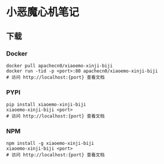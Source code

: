 # 小恶魔心机笔记

## 下载

### Docker

```
docker pull apachecn0/xiaoemo-xinji-biji
docker run -tid -p <port>:80 apachecn0/xiaoemo-xinji-biji
# 访问 http://localhost:{port} 查看文档
```

### PYPI

```
pip install xiaoemo-xinji-biji
xiaoemo-xinji-biji <port>
# 访问 http://localhost:{port} 查看文档
```

### NPM

```
npm install -g xiaoemo-xinji-biji
xiaoemo-xinji-biji <port>
# 访问 http://localhost:{port} 查看文档
```